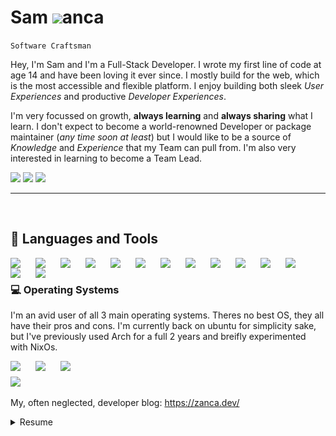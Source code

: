 # Sam <img width="20px" style="margin-bottom:-0px" src="https://zanca.dev/favicon.png"/>anca

`Software Craftsman`

Hey, I'm Sam and I'm a Full-Stack Developer. I wrote my first line of code at age 14 and have been loving it ever since. I mostly build for the web, which is the most accessible and flexible platform. I enjoy building both sleek _User Experiences_ and productive _Developer Experiences_.

I'm very focussed on growth, **always learning** and **always sharing** what I learn. I don't expect to become a world-renowned Developer or package maintainer (_any time soon at least_) but I would like to be a source of _Knowledge_ and _Experience_ that my Team can pull from. I'm also very interested in learning to become a Team Lead.

<!-- Color Palette:
  875cff: Purple-ish Blue
  f7e13a: Yellow
-->

<!-- https://github.com/DenverCoder1/custom-icon-badges -->

[<img src="https://custom-icon-badges.demolab.com/badge/-samuele@zanca.dev-875cff?style=for-the-badge&logo=mention&logoColor=white">](mailto:samuele@zanca.dev)
[<img src="https://custom-icon-badges.demolab.com/badge/-Schedule a Quick Meeting-f7e13a?style=for-the-badge&logo=calendar&logoColor=black">](https://cal.com/samzanca/15min)
<img src="https://custom-icon-badges.demolab.com/badge/Hoboken, NJ-USA-875cff?style=for-the-badge&logo=location&logoColor=white">

---

<br>

## 🧰 Languages and Tools

<!-- https://devicon.dev/ -->

<img align="left" width="30px" style="padding-right:10px;" src="https://cdn.jsdelivr.net/gh/devicons/devicon/icons/typescript/typescript-plain.svg"/>
<img align="left" width="30px" style="padding-right:10px;" src="https://cdn.jsdelivr.net/gh/devicons/devicon/icons/react/react-original.svg" />
<img align="left" width="30px" style="padding-right:10px;" src="https://cdn.jsdelivr.net/gh/devicons/devicon/icons/nextjs/nextjs-original.svg" />
<img align="left" width="30px" style="padding-right:10px;" src="https://cdn.jsdelivr.net/gh/devicons/devicon/icons/tailwindcss/tailwindcss-plain.svg" />
<img align="left" width="30px" style="padding-right:10px;" src="https://cdn.jsdelivr.net/gh/devicons/devicon/icons/css3/css3-original.svg" />
<img align="left" width="30px" style="padding-right:10px;" src="https://cdn.jsdelivr.net/gh/devicons/devicon/icons/linux/linux-original.svg" />
<img align="left" width="30px" style="padding-right:10px;" src="https://cdn.jsdelivr.net/gh/devicons/devicon/icons/git/git-original.svg" />
<img align="left" width="30px" style="padding-right:10px;" src="https://cdn.jsdelivr.net/gh/devicons/devicon/icons/svelte/svelte-original.svg" />
<img align="left" width="30px" style="padding-right:10px;" src="https://cdn.jsdelivr.net/gh/devicons/devicon/icons/nodejs/nodejs-original.svg" />
<img align="left" width="30px" style="padding-right:10px;" src="https://cdn.jsdelivr.net/gh/devicons/devicon/icons/csharp/csharp-plain.svg" />
<img align="left" width="30px" style="padding-right:10px;" src="https://cdn.jsdelivr.net/gh/devicons/devicon/icons/rust/rust-plain.svg" />
<img align="left" width="30px" style="padding-right:10px;" src="https://cdn.jsdelivr.net/gh/devicons/devicon/icons/docker/docker-plain.svg" />
<img align="left" width="30px" style="padding-right:10px;" src="https://cdn.jsdelivr.net/gh/devicons/devicon/icons/postgresql/postgresql-plain.svg" />
<img align="left" width="30px" style="padding-right:10px;" src="https://cdn.jsdelivr.net/gh/devicons/devicon/icons/mongodb/mongodb-plain.svg" />

<br>

<!-- TODO what tools I'm passionate about and or learning -->

### 💻 Operating Systems

I'm an avid user of all 3 main operating systems. Theres no best OS, they all have their pros and cons. I'm currently back on ubuntu for simplicity sake, but I've previously used Arch for a full 2 years and breifly experimented with NixOs.

<img align="left" width="30px" style="padding-right:10px;" src="https://cdn.jsdelivr.net/gh/devicons/devicon/icons/ubuntu/ubuntu-plain.svg" />
<img align="left" width="30px" style="padding-right:10px;" src="https://cdn.jsdelivr.net/gh/devicons/devicon/icons/apple/apple-original.svg" />
<img align="left" width="30px" style="padding-right:10px;" src="https://cdn.jsdelivr.net/gh/devicons/devicon/icons/windows8/windows8-original.svg" />

#

<!-- https://github.com/anuraghazra/github-readme-stats -->
<img src="https://github-readme-stats.vercel.app/api?username=metruzanca&show_icons=true"/>

My, often neglected, developer blog: https://zanca.dev/


<!-- <img src="https://profile-counter.glitch.me/metruzanca/count.svg"> -->

<details>
  <summary>Resume</summary>
  <i>Click for pdf version (cannot embed pdfs in github profile readme</i>
  <a href="https://github.com/metruzanca/metruzanca/blob/master/resumes/2022-11-24/resume_samuele-zanca_2022-11-24.pdf"><img src="./resumes/2022-11-24/resume_samuele-zanca_2022-11-24-1.png"></a>
</details>
